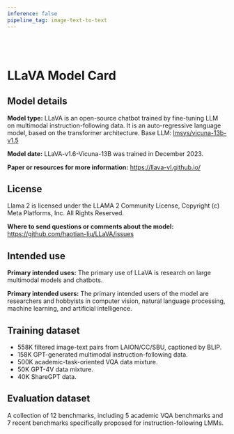 ```yaml
---
inference: false
pipeline_tag: image-text-to-text
---
```


<br>
<br>

# LLaVA Model Card

## Model details

**Model type:**
LLaVA is an open-source chatbot trained by fine-tuning LLM on multimodal instruction-following data.
It is an auto-regressive language model, based on the transformer architecture.
Base LLM: [lmsys/vicuna-13b-v1.5](https://huggingface.co/lmsys/vicuna-13b-v1.5)

**Model date:**
LLaVA-v1.6-Vicuna-13B was trained in December 2023.

**Paper or resources for more information:**
https://llava-vl.github.io/

## License
Llama 2 is licensed under the LLAMA 2 Community License, 
Copyright (c) Meta Platforms, Inc. All Rights Reserved.

**Where to send questions or comments about the model:**
https://github.com/haotian-liu/LLaVA/issues

## Intended use
**Primary intended uses:**
The primary use of LLaVA is research on large multimodal models and chatbots.

**Primary intended users:**
The primary intended users of the model are researchers and hobbyists in computer vision, natural language processing, machine learning, and artificial intelligence.

## Training dataset
- 558K filtered image-text pairs from LAION/CC/SBU, captioned by BLIP.
- 158K GPT-generated multimodal instruction-following data.
- 500K academic-task-oriented VQA data mixture.
- 50K GPT-4V data mixture.
- 40K ShareGPT data.

## Evaluation dataset
A collection of 12 benchmarks, including 5 academic VQA benchmarks and 7 recent benchmarks specifically proposed for instruction-following LMMs.